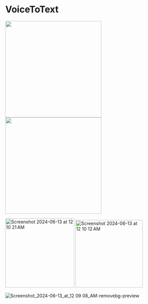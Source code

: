 # VoiceToText

<img class=mobile-image src="https://user-images.githubusercontent.com/68817698/214226266-4ec00d3d-5571-49c5-9b9d-fe19f3bd37af.png" width="300"/>   <img class=mobile-image src="https://user-images.githubusercontent.com/68817698/214226285-9eaf617f-17f4-4215-8274-d31fb014dcd3.png" width="300"/>

<img width="215" alt="Screenshot 2024-06-13 at 12 10 21 AM" src="https://github.com/mekala-vamsi-krishna/VoiceToText/assets/68817698/500c875b-e4dd-498b-8d79-6a1f8d40b45e">
<img width="210" alt="Screenshot 2024-06-13 at 12 10 12 AM" src="https://github.com/mekala-vamsi-krishna/VoiceToText/assets/68817698/a30e3dc5-2942-488b-96fe-557f064c819f">

![Screenshot_2024-06-13_at_12 09 08_AM-removebg-preview](https://github.com/mekala-vamsi-krishna/VoiceToText/assets/68817698/a3534385-70ee-4f78-804c-cad77604e68c)
